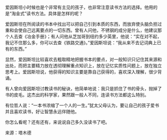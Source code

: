 爱因斯坦小时候也是个非常有主见的孩子，也非常注意读书方法的选择。他用的是“淘金式”读书方法。具体是怎样的呢？

爱因斯坦在所阅读的书本中找出可以把自己引到本质的东西，而放弃使头脑负担过重和会使自己远离要点的一切东西。曾有人问他，不锈钢的成分是什么，他建议那个人去查《冶金手册》；有人问他从芝加哥到纽约多少英里，他说：“实在对不起，我记不住那么多，你可以去查《铁路交通》。”爱因斯坦说：“我从来不去记词典上已有的东西。”

显然，爱因斯坦比较喜欢去粗取精地把握书本的要点，对一般知识只记住其来源和出处，而把主要精力放在透彻理解重点知识上，放在记忆实质性问题上，放在独立思考上。爱因斯坦说，他获得的知识主要是靠自己获得的，喜欢深入理解，很少背诵。

有人曾向爱因斯坦讨教读书的秘诀，他简单地说：我只是抓住了书的骨头，抛掉了书的皮毛。这杰出的科学家，果然跟一般人不同，连读书方法都这么特别。

有位哲人说：“一本书浓缩了一个人的一生。”犹太父母认为，要让自己的孩子爱书并且喜欢读书，好让智慧永远伴随他。

你怎么看呢？还有还有，来说说自己多久没读书了吧。

来源：塔木德
